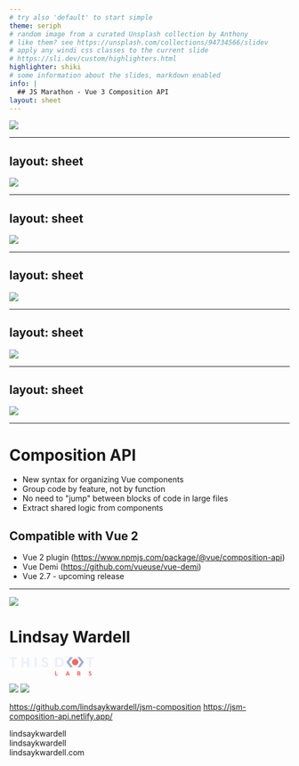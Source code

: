 ```yaml
---
# try also 'default' to start simple
theme: seriph
# random image from a curated Unsplash collection by Anthony
# like them? see https://unsplash.com/collections/94734566/slidev
# apply any windi css classes to the current slide
# https://sli.dev/custom/highlighters.html
highlighter: shiki
# some information about the slides, markdown enabled
info: |
  ## JS Marathon - Vue 3 Composition API
layout: sheet
---
```


<img src="/slide-1.png" />

<!--
Hello and welcome to JavaScript Marathon: a full day of free online courses in some of the leading web development technologies and concepts!
-->

---
layout: sheet
---

<img src="/slide-2.png" />

<!--
A special thanks to our sponsor today, This Dot Labs, offering personalized training programs to suit your organizational needs, ensuring you and your company stay on the leading edge.

If you find keeping up with constantly evolving technologies a struggle and want to bring your team up to speed on one of the latest technologies, Contact us today at hi@thisdot.co to set up your complimentary needs assessment.
-->

---
layout: sheet
---

<img src="/slide-3.png" />

<!--
This Dot Labs is hiring! Send us your info at jobs@thisdot.co
-->

---
layout: sheet
---

<img src="/slide-4.png" />

<!--
Before we get started, here are a couple of exciting, online events we’re hosting over the next couple of months! 

Join us live to have a chance to hear important updates within the community + the chance to ask any questions you’d like!

Find out more information and register for the link to watch at thisdotmedia.com
-->

---
layout: sheet
---

<img src="/slide-5.png" />

<!--
JavaScript Marathon is back in September! Stay tuned for updates at javascriptmarathon.com
-->

---
layout: sheet
---

<img src="/slide-6.png" />

<!--
Hi, everyone! I’m your trainer for day - I am Lindsay Wardell, Software Engineer at This Dot Labs! 
Today, we’ll be learning about the Vue Composition API, and migrate a simple application from the Options API to the Composition API
If you have any questions after today, feel free to follow me @lindsaykwardell on Twitter
-->

---

# Composition API

<v-clicks>

- New syntax for organizing Vue components
- Group code by feature, not by function
- No need to "jump" between blocks of code in large files
- Extract shared logic from components

</v-clicks>

<v-click>

## Compatible with Vue 2

<v-clicks>

- Vue 2 plugin (https://www.npmjs.com/package/@vue/composition-api)
- Vue Demi (https://github.com/vueuse/vue-demi)
- Vue 2.7 - upcoming release

</v-clicks>

</v-click>

---

<div grid="~ cols-3 gap-2 ">

![](/lindsay.jpg)

<div class="col-span-2 text-center flex flex-col justify-between">

# Lindsay Wardell

<div>

<svg class="m-auto" width="152" height="34" viewBox="0 0 152 34" fill="none"><g><path d="M4.85364 3.49152H0V0.312256H13.4485V3.49152H8.59491V18.5523H4.85364V3.49152Z" fill="#ECF1F7"></path><path d="M21.7534 0.312256H25.4912V8.44244H31.9823V0.312256H35.7201V18.5523H31.9823V11.6217H25.4912V18.5523H21.7534V0.312256Z" fill="#ECF1F7"></path><path d="M49.1892 0.312256V18.5523H45.4514V0.312256H49.1892Z" fill="#ECF1F7"></path><path d="M58.0122 13.7052H61.8018C61.9331 15.0088 62.8417 15.6329 64.1129 15.6329C65.3842 15.6329 66.2167 14.8771 66.2167 13.7052C66.2167 12.5334 65.4878 11.8538 63.0213 10.838C59.4009 9.34023 58.1158 7.62058 58.1158 4.9475C58.1158 1.95199 60.2957 -0.00341797 63.802 -0.00341797C67.0493 -0.00341797 69.4882 1.92425 69.4882 5.10352H65.6986C65.6986 3.98367 64.9731 3.22786 63.7502 3.22786C62.5031 3.22786 61.9055 3.98367 61.9055 4.8955C61.9055 5.99108 62.6586 6.62901 65.2011 7.72113C68.8353 9.28476 70.0029 10.9247 70.0029 13.4799C70.0029 16.6973 67.7195 18.8607 64.0577 18.8607C60.3993 18.8676 58.2195 16.6245 58.0122 13.7052Z" fill="#ECF1F7"></path><path d="M88.2982 18.5523H82.2217V0.312256H88.2982C94.1917 0.312256 98.1644 3.64754 98.1644 9.43402C98.1644 15.2448 94.1917 18.5523 88.2982 18.5523ZM88.3224 3.49152H85.9595V15.373H88.3224C91.7251 15.373 94.3713 13.3934 94.3713 9.45829C94.3713 5.4712 91.7251 3.49152 88.3224 3.49152Z" fill="#ECF1F7"></path><path d="M143.405 3.49152H138.551V0.312256H152V3.49152H147.143V18.5523H143.405V3.49152Z" fill="#ECF1F7"></path><path d="M82.4255 25.5232H84.0284V31.9857H87.1583V33.3517H82.4255V25.5232Z" fill="#F46663"></path><path d="M106.604 32.1915H103.239L102.794 33.3564H101.122L104.276 25.5278H105.568L108.722 33.3564H107.05L106.604 32.1915ZM103.75 30.8497H106.089L104.918 27.8091L103.75 30.8497Z" fill="#F46663"></path><path d="M122.146 25.5278H124.854C126.616 25.5278 127.594 26.4882 127.594 27.7641C127.594 28.3916 127.269 29.0954 126.602 29.397C127.404 29.6432 127.95 30.347 127.95 31.1756C127.95 32.5971 127.058 33.3564 124.996 33.3564H122.143V25.5278H122.146ZM124.799 26.8696H123.752V28.8492H124.799C125.67 28.8492 125.991 28.4817 125.991 27.8542C125.991 27.2267 125.67 26.8696 124.799 26.8696ZM123.752 30.191V32.0146H125.134C125.981 32.0146 126.295 31.6783 126.295 31.1098C126.295 30.5377 125.984 30.1945 125.134 30.1945H123.752V30.191Z" fill="#F46663"></path><path d="M142.766 27.5179C142.766 26.2524 143.657 25.3926 145.274 25.3926C146.02 25.3926 146.791 25.5937 147.368 25.9404L146.877 27.2162C146.476 26.9493 145.941 26.7794 145.43 26.7794C144.728 26.7794 144.393 27.036 144.393 27.4381C144.393 27.875 144.683 28.1385 145.741 28.6239C147.105 29.2514 147.758 29.9413 147.758 31.1167C147.758 32.5589 146.777 33.4881 144.939 33.4881C144.127 33.4881 143.257 33.2523 142.6 32.8502L143.091 31.5535C143.592 31.9002 144.272 32.1013 144.873 32.1013C145.654 32.1013 146.134 31.7893 146.134 31.2449C146.134 30.6694 145.727 30.3435 144.77 29.9275C143.219 29.2514 142.766 28.5302 142.766 27.5179Z" fill="#F46663"></path><path d="M118.387 14.9464C121.509 14.9464 124.039 12.407 124.039 9.27436C124.039 6.14176 121.509 3.60229 118.387 3.60229C115.266 3.60229 112.736 6.14176 112.736 9.27436C112.736 12.407 115.266 14.9464 118.387 14.9464Z" fill="#F46663"></path><path d="M127.113 0.156006H122.46L129.438 9.2743L122.46 18.3961H127.113L134.092 9.2743L127.113 0.156006Z" fill="#9FACCC"></path><path d="M109.661 0.156006H114.314L107.336 9.2743L114.314 18.3961H109.661L102.683 9.2743L109.661 0.156006Z" fill="#9FACCC"></path></g></svg>

</div>

<div class="flex justify-around">

<img src="https://devchat.tv/wp-content/uploads/2020/06/viewsonvue-1-scaled-768x768.jpg" class="w-32" />
<img src="https://pbcdn1.podbean.com/imglogo/image-logo/984467/modern_web_9bpnd.jpg" class="w-32">

</div>

https://github.com/lindsaykwardell/jsm-composition
https://jsm-composition-api.netlify.app/

</div>

</div>

<div class="abs-bl m-6 text-xl !border-none text-right">
  <div class="flex">
    <carbon-logo-twitter class="w-16" />  <span>lindsaykwardell</span>
  </div>
  <div class="flex">
    <carbon-logo-github class="w-16" /> <span> lindsaykwardell</span>
  </div>
  <div class="flex underline">
    <div class="w-16" /> lindsaykwardell.com
  </div>
</div>